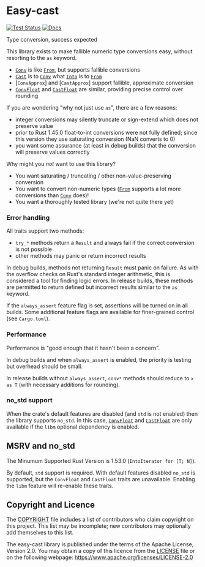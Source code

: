Easy-cast
=========

[![Test Status](https://github.com/kas-gui/easy-cast/workflows/Tests/badge.svg?event=push)](https://github.com/kas-gui/easy-cast/actions)
[![Docs](https://docs.rs/easy-cast/badge.svg)](https://docs.rs/easy-cast)

Type conversion, success expected

This library exists to make fallible numeric type conversions easy, without
resorting to the `as` keyword.

-   [`Conv`] is like [`From`], but supports fallible conversions
-   [`Cast`] is to [`Conv`] what [`Into`] is to [`From`]
-   [`ConvApprox`] and [`CastApprox`] support fallible, approximate conversion
-   [`ConvFloat`] and [`CastFloat`] are similar, providing precise control over rounding

If you are wondering "why not just use `as`", there are a few reasons:

-   integer conversions may silently truncate or sign-extend which does not
    preserve value
-   prior to Rust 1.45.0 float-to-int conversions were not fully defined;
    since this version they use saturating conversion (NaN converts to 0)
-   you want some assurance (at least in debug builds) that the conversion
    will preserve values correctly

Why might you *not* want to use this library?

-   You want saturating / truncating / other non-value-preserving conversion
-   You want to convert non-numeric types ([`From`] supports a lot more
    conversions than [`Conv`] does)!
-   You want a thoroughly tested library (we're not quite there yet)

### Error handling

All traits support two methods:

-   `try_*` methods return a `Result` and always fail if the correct
    conversion is not possible
-   other methods may panic or return incorrect results

In debug builds, methods not returning `Result` must panic on failure. As
with the overflow checks on Rust's standard integer arithmetic, this is
considered a tool for finding logic errors. In release builds, these methods
are permitted to return defined but incorrect results similar to the `as`
keyword.

If the `always_assert` feature flag is set, assertions will be turned on in
all builds. Some additional feature flags are available for finer-grained
control (see `Cargo.toml`).

### Performance

Performance is "good enough that it hasn't been a concern".

In debug builds and when `always_assert` is enabled, the priority is testing
but overhead should be small.

In release builds without `always_assert`, `conv*` methods should reduce to
`x as T` (with necessary additions for rounding).

### no_std support

When the crate's default features are disabled (and `std` is not enabled)
then the library supports `no_std`. In this case, [`ConvFloat`] and
[`CastFloat`] are only available if the `libm` optional dependency is
enabled.

[`From`]: https://doc.rust-lang.org/stable/std/convert/trait.From.html
[`Into`]: https://doc.rust-lang.org/stable/std/convert/trait.Into.html
[`TryFrom`]: https://doc.rust-lang.org/stable/std/convert/trait.TryFrom.html
[`TryInto`]: https://doc.rust-lang.org/stable/std/convert/trait.TryInto.html
[`Conv`]: https://docs.rs/easy-cast/latest/easy_cast/trait.Conv.html
[`Cast`]: https://docs.rs/easy-cast/latest/easy_cast/trait.Cast.html
[`Conv::try_conv`]: https://docs.rs/easy-cast/latest/easy_cast/trait.Conv.html#tymethod.try_conv
[`Conv::try_cast`]: https://docs.rs/easy-cast/latest/easy_cast/trait.Conv.html#tymethod.try_cast
[`ConvFloat`]: https://docs.rs/easy-cast/latest/easy_cast/trait.ConvFloat.html
[`CastFloat`]: https://docs.rs/easy-cast/latest/easy_cast/trait.CastFloat.html

## MSRV and no_std

The Minumum Supported Rust Version is 1.53.0 (`IntoIterator for [T; N]`).

By default, `std` support is required. With default features disabled `no_std`
is supported, but the `ConvFloat` and `CastFloat` traits are unavailable.
Enabling the `libm` feature will re-enable these traits.


Copyright and Licence
-------

The [COPYRIGHT](COPYRIGHT) file includes a list of contributors who claim
copyright on this project. This list may be incomplete; new contributors may
optionally add themselves to this list.

The easy-cast library is published under the terms of the Apache License, Version 2.0.
You may obtain a copy of this licence from the [LICENSE](LICENSE) file or on
the following webpage: <https://www.apache.org/licenses/LICENSE-2.0>
